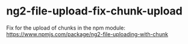 # ng2-file-upload-fix-chunk-upload
Fix for the upload of chunks in the npm module: https://www.npmjs.com/package/ng2-file-uploading-with-chunk
